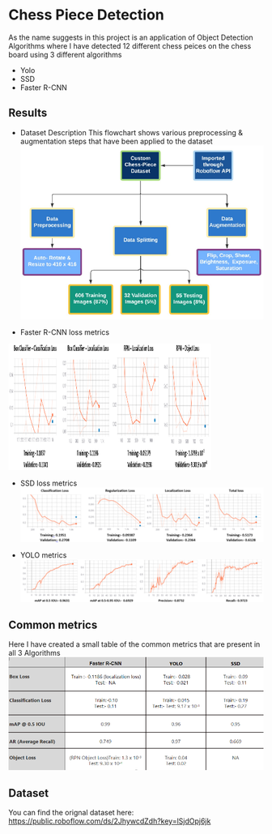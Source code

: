 # Chess Piece Detection
As the name suggests in this project is an application of Object Detection Algorithms where I have detected 12 different chess peices on the chess board using 3 different algorithms
- Yolo
- SSD
- Faster R-CNN

## Results
- Dataset Description
This flowchart shows various preprocessing & augmentation steps that have been applied to the dataset
![alt text](https://github.com/Vibhugupta10616/Chess-peice-Object-Detection/blob/main/imgs/Picture1.png)

- Faster R-CNN loss metrics
<img src="https://github.com/Vibhugupta10616/Chess-peice-Object-Detection/blob/main/imgs/Picture2.png" width="400" height="250">

- SSD loss metrics
![alt text](https://github.com/Vibhugupta10616/Chess-peice-Object-Detection/blob/main/imgs/Picture3.png)

- YOLO metrics
![alt text](https://github.com/Vibhugupta10616/Chess-peice-Object-Detection/blob/main/imgs/Picture4.png)

## Common metrics
Here I have created a small table of the common metrics that are present in all 3 Algorithms
![alt text](https://github.com/Vibhugupta10616/Chess-peice-Object-Detection/blob/main/imgs/Picture5.png)

## Dataset
You can find the orignal dataset here: https://public.roboflow.com/ds/2JhywcdZdh?key=lSjdOpj6jk


